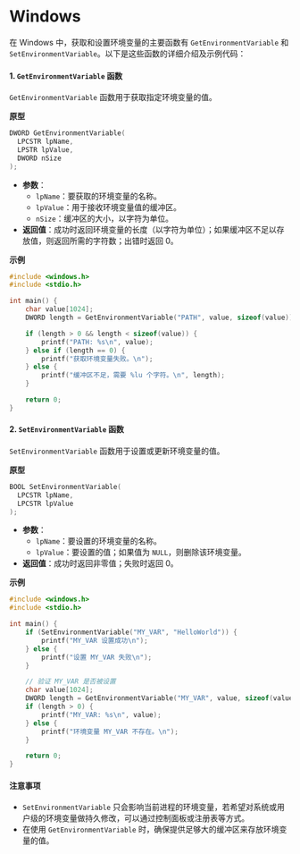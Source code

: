 # Windows

在 Windows 中，获取和设置环境变量的主要函数有 `GetEnvironmentVariable` 和 `SetEnvironmentVariable`。以下是这些函数的详细介绍及示例代码：

#### 1. `GetEnvironmentVariable` 函数

`GetEnvironmentVariable` 函数用于获取指定环境变量的值。

**原型**

```c
DWORD GetEnvironmentVariable(
  LPCSTR lpName,
  LPSTR lpValue,
  DWORD nSize
);
```

* **参数**：
  * `lpName`：要获取的环境变量的名称。
  * `lpValue`：用于接收环境变量值的缓冲区。
  * `nSize`：缓冲区的大小，以字符为单位。
* **返回值**：成功时返回环境变量的长度（以字符为单位）；如果缓冲区不足以存放值，则返回所需的字符数；出错时返回 0。

**示例**

```c
#include <windows.h>
#include <stdio.h>

int main() {
    char value[1024];
    DWORD length = GetEnvironmentVariable("PATH", value, sizeof(value));

    if (length > 0 && length < sizeof(value)) {
        printf("PATH: %s\n", value);
    } else if (length == 0) {
        printf("获取环境变量失败。\n");
    } else {
        printf("缓冲区不足，需要 %lu 个字符。\n", length);
    }

    return 0;
}
```

#### 2. `SetEnvironmentVariable` 函数

`SetEnvironmentVariable` 函数用于设置或更新环境变量的值。

**原型**

```c
BOOL SetEnvironmentVariable(
  LPCSTR lpName,
  LPCSTR lpValue
);
```

* **参数**：
  * `lpName`：要设置的环境变量的名称。
  * `lpValue`：要设置的值；如果值为 `NULL`，则删除该环境变量。
* **返回值**：成功时返回非零值；失败时返回 0。

**示例**

```c
#include <windows.h>
#include <stdio.h>

int main() {
    if (SetEnvironmentVariable("MY_VAR", "HelloWorld")) {
        printf("MY_VAR 设置成功\n");
    } else {
        printf("设置 MY_VAR 失败\n");
    }

    // 验证 MY_VAR 是否被设置
    char value[1024];
    DWORD length = GetEnvironmentVariable("MY_VAR", value, sizeof(value));
    if (length > 0) {
        printf("MY_VAR: %s\n", value);
    } else {
        printf("环境变量 MY_VAR 不存在。\n");
    }

    return 0;
}
```

#### 注意事项

* `SetEnvironmentVariable` 只会影响当前进程的环境变量，若希望对系统或用户级的环境变量做持久修改，可以通过控制面板或注册表等方式。
* 在使用 `GetEnvironmentVariable` 时，确保提供足够大的缓冲区来存放环境变量的值。
